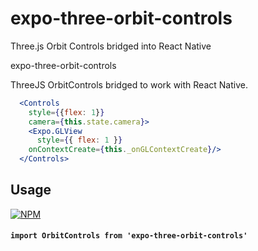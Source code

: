 # expo-three-orbit-controls
Three.js Orbit Controls bridged into React Native

expo-three-orbit-controls

ThreeJS OrbitControls bridged to work with React Native.

```jsx
  <Controls
    style={{flex: 1}}
    camera={this.state.camera}>
    <Expo.GLView
      style={{ flex: 1 }}
    onContextCreate={this._onGLContextCreate}/>
  </Controls>
```

## Usage

[![NPM](https://nodei.co/npm/expo-three-orbit-controls.png)](https://nodei.co/npm/expo-three-orbit-controls/)

#### `import OrbitControls from 'expo-three-orbit-controls'`
